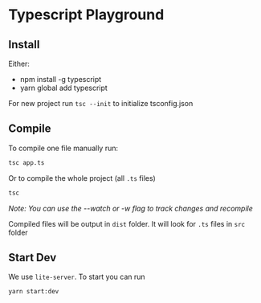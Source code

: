 # Typescript Playground

## Install

Either:
- npm install -g typescript
- yarn global add typescript

For new project run `tsc --init` to initialize tsconfig.json
## Compile

To compile one file manually run:

```bash
tsc app.ts
```

Or to compile the whole project (all `.ts` files)
```bash
tsc
```

_Note: You can use the --watch or -w flag to track changes and recompile_

Compiled files will be output in `dist` folder.
It will look for `.ts` files in `src` folder

## Start Dev

We use `lite-server`. To start you can run

```bash
yarn start:dev
```